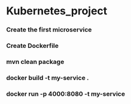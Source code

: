 # Kubernetes_project


### Create the first microservice
### Create Dockerfile
### mvn clean package
### docker build -t my-service .
### docker run -p 4000:8080 -t my-service
